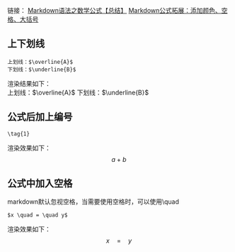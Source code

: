 链接：
[Markdown语法之数学公式【总结】](https://blog.csdn.net/m0_46190471/article/details/126130602)
[Markdown公式拓展：添加颜色、空格、大括号](http://t.csdnimg.cn/wBcnE)
## 上下划线

```
上划线：$\overline{A}$
下划线：$\underline{B}$
```

渲染结果如下：  
上划线：$\overline{A}$
下划线：$\underline{B}$

## 公式后加上编号
```
\tag{1}
```
渲染效果如下：
$$a + b \tag{1} $$

## 公式中加入空格
markdown默认忽视空格，当需要使用空格时，可以使用\\quad
```
$x \quad = \quad y$
```
渲染效果如下：
$$x \quad = \quad y$$
